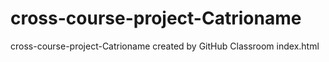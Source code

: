 # cross-course-project-Catrioname
cross-course-project-Catrioname created by GitHub Classroom
index.html
